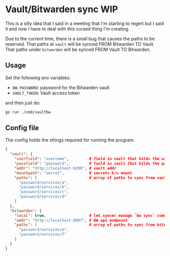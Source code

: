 # Vault/Bitwarden sync WIP

This is a silly idea that I said in a meeting that I'm starting to regert but I
said it and now I have to deal with this cursed thing I'm creating.

Due to the current time, there is a small bug that causes the paths to be
reserved. That paths at `vault` will be synced FROM Bitwarden TO Vault. That
paths under `bitwarden` will be synced FROM Vault TO Bitwarden.

## Usage

Set the following env variables:

* `BW_PASSWORD`: password for the Bitwarden vault
* `VAULT_TOKEN`: Vault access token

and then just do:

```bash
go run ./cmd/vaultbw
```

## Config file

The config holds the sttings required for running the program.

```json
{
  "vault": {
    "userfield": "username",         # field in vault that holds the username
    "passfield": "password",         # field in vault that hilds the password
    "addr": "http://localhost:8200", # vault addr
    "mountpath": "secret",           # secrets k/v mount
    "paths": [                       # array of paths to sync from vault
      "password/services/a",
      "password/services/b",
      "password/services/c",
      "password/services/d"
    ]
  },
  "bitwarden": {
    "local": true,                   # let syncer manage `bw sync` command
    "addr": "http://localhost:8087", # BW api endpoint
    "paths": [                       # array of paths to sync from bitwarden
      "password/services/e",
      "password/services/f"
    ]
  }
}
```
